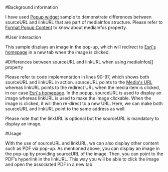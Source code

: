 #Background information

I have used [Popup widget](https://developers.arcgis.com/javascript/jssamples/widget_popupfl.html) sample to demonstrate differences between sourceURL and linkURL that are part of mediaInfos structure. Please refer to [Format Popup Content](https://developers.arcgis.com/javascript/jshelp/intro_popuptemplate.html) to know about mediaInfos property. 

#User interaction

This sample displays an image in the pop-up, which will redirect to [Esri's homepage](http://www.esri.com/) in a new tab when the image is clicked. 

#Differences between sourceURL and linkURL when using mediaInfos[] property

Please refer to code implementation in lines 90-97, which shows both sourceURL and linkURL in action. sourceURL points to the [Media's URL](http://images6.alphacoders.com/316/316963.jpg) whereas linkURL points to the redirect URL when the media item is clicked, in our case [Esri's homepage](http://www.esri.com/). In the popup, sourceURL is used to display an image whereas linkURL is used to make the image clickable. When the image is clicked, it will then re-direct to a new URL. Here, we can make both sourceURL and linkURL point to the same address as well. 

Please note that the linkURL is optional but the sourceURL is mandatory to display an image.  

#Usage 

With the use of sourceURL and linkURL, we can also display other content such as PDF via pop-up. As mentioned above, you can display an image in the pop-up by providing sourceURL of the image. Then, you can point to the PDF’s hyperlink in the linkURL. This way you will be able to click the image and open the associated PDF in a new tab.